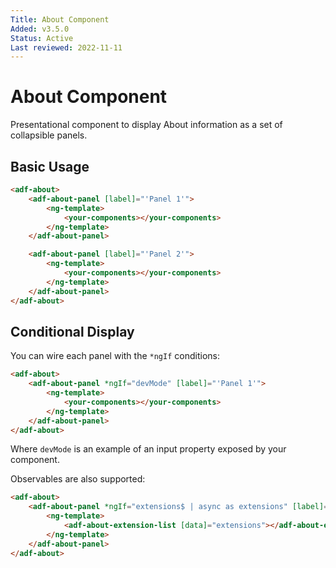 ```yaml
---
Title: About Component
Added: v3.5.0
Status: Active
Last reviewed: 2022-11-11
---
```


# About Component

Presentational component to display About information as a set of collapsible panels.

## Basic Usage

```html
<adf-about>
    <adf-about-panel [label]="'Panel 1'">
        <ng-template>
            <your-components></your-components>
        </ng-template>
    </adf-about-panel>

    <adf-about-panel [label]="'Panel 2'">
        <ng-template>
            <your-components></your-components>
        </ng-template>
    </adf-about-panel>
</adf-about>
```

## Conditional Display

You can wire each panel with the `*ngIf` conditions:

```html
<adf-about>
    <adf-about-panel *ngIf="devMode" [label]="'Panel 1'">
        <ng-template>
            <your-components></your-components>
        </ng-template>
    </adf-about-panel>
</adf-about>
```

Where `devMode` is an example of an input property exposed by your component.

Observables are also supported:

```html
<adf-about>
    <adf-about-panel *ngIf="extensions$ | async as extensions" [label]="'ABOUT.PLUGINS.TITLE' | translate">
        <ng-template>
            <adf-about-extension-list [data]="extensions"></adf-about-extension-list>
        </ng-template>
    </adf-about-panel>
</adf-about>
```

